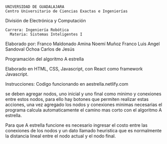     UNIVERSIDAD DE GUADALAJARA        
	Centro Universitario de Ciencias Exactas e Ingenierías     
  División de Electrónica y Computación

	Carrera: Ingeniería Robótica
      Materia: Sistemas Inteligentes I
Elaborado por:
	Franco Maldonado Amina Noemí
	Muñoz Franco Luis Angel
	Sandoval Ochoa Carlos de Jesús

  Programación del algoritmo A estrella

  Elaborado en HTML, CSS, Javascript, con React como framework Javascript.

  Instrucciones:
  Codigo funcionando en aestrella.netlify.com

  se deben agregar nodos, uno inicial y uno final como minimo y conexiones entre estos nodos, para ello hay botones que permiten realizar estas acciones, una vez agregado los nodos y conexiones minimas necesarias el programa calcula automaticamente el camino mas corto con el algoritmo A estrella.

  Para que A estrella funcione es necesario ingresar el costo entre las conexiones de los nodos y un dato llamado heuristica que es normalmente la distancia lineal entre el nodo actual y el nodo final.

